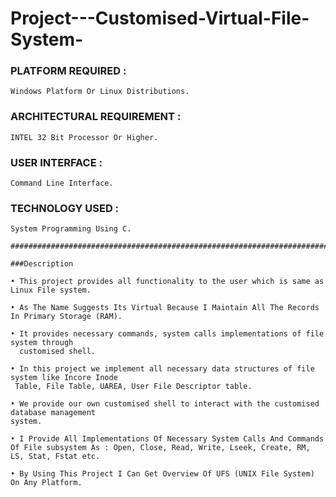 # Project---Customised-Virtual-File-System-

### PLATFORM REQUIRED :   
```
Windows Platform Or Linux Distributions.
```
### ARCHITECTURAL REQUIREMENT :  
```
INTEL 32 Bit Processor Or Higher.
```
### USER INTERFACE :             
```
Command Line Interface.
```
### TECHNOLOGY USED : 
```
System Programming Using C.

##################################################################################################################

###Description

• This project provides all functionality to the user which is same as Linux File system.

• As The Name Suggests Its Virtual Because I Maintain All The Records In Primary Storage (RAM).

• It provides necessary commands, system calls implementations of file system through 
  customised shell.
  
• In this project we implement all necessary data structures of file system like Incore Inode 
 Table, File Table, UAREA, User File Descriptor table.

• We provide our own customised shell to interact with the customised database management 
system.

• I Provide All Implementations Of Necessary System Calls And Commands Of File subsystem As : Open, Close, Read, Write, Lseek, Create, RM, LS, Stat, Fstat etc.

• By Using This Project I Can Get Overview Of UFS (UNIX File System) On Any Platform.
